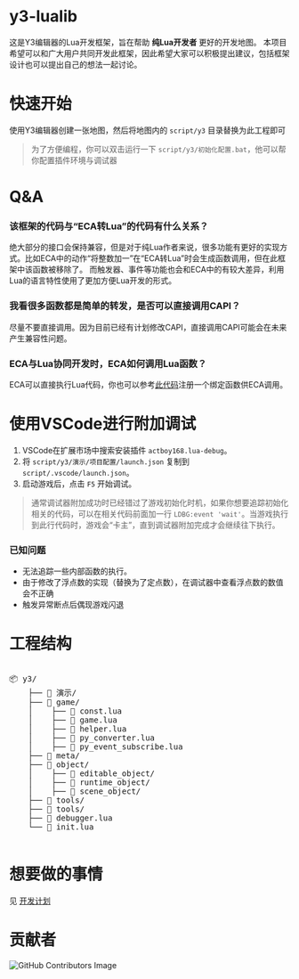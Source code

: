 # y3-lualib

这是Y3编辑器的Lua开发框架，旨在帮助 **纯Lua开发者** 更好的开发地图。
本项目希望可以和广大用户共同开发此框架，因此希望大家可以积极提出建议，包括框架设计也可以提出自己的想法一起讨论。

# 快速开始

使用Y3编辑器创建一张地图，然后将地图内的 `script/y3` 目录替换为此工程即可

> 为了方便编程，你可以双击运行一下 `script/y3/初始化配置.bat`，他可以帮你配置插件环境与调试器

# Q&A

### 该框架的代码与“ECA转Lua”的代码有什么关系？

绝大部分的接口会保持兼容，但是对于纯Lua作者来说，很多功能有更好的实现方式。比如ECA中的动作“将整数加一”在“ECA转Lua”时会生成函数调用，但在此框架中该函数被移除了。
而触发器、事件等功能也会和ECA中的有较大差异，利用Lua的语言特性使用了更加方便Lua开发的形式。

### 我看很多函数都是简单的转发，是否可以直接调用CAPI？

尽量不要直接调用。因为目前已经有计划修改CAPI，直接调用CAPI可能会在未来产生兼容性问题。

### ECA与Lua协同开发时，ECA如何调用Lua函数？

ECA可以直接执行Lua代码，你也可以参考[此代码](./演示/ECA调用Lua函数.lua)注册一个绑定函数供ECA调用。

# 使用VSCode进行附加调试

1. VSCode在扩展市场中搜索安装插件 `actboy168.lua-debug`。
2. 将 `script/y3/演示/项目配置/launch.json` 复制到 `script/.vscode/launch.json`。
3. 启动游戏后，点击 `F5` 开始调试。

> 通常调试器附加成功时已经错过了游戏初始化时机，如果你想要追踪初始化相关的代码，可以在相关代码前面加一行 `LDBG:event 'wait'`。当游戏执行到此行代码时，游戏会“卡主”，直到调试器附加完成才会继续往下执行。

### 已知问题

* 无法追踪一些内部函数的执行。
* 由于修改了浮点数的实现（替换为了定点数），在调试器中查看浮点数的数值会不正确
* 触发异常断点后偶现游戏闪退

# 工程结构

<pre>

📦 y3/
    ├── 📁 <span title="演示代码">演示/</span>
    ├── 📁 <span title="游戏功能相关的实现">game/</span>
    │    ├── 📜 <span title="定义常量与枚举">const.lua</span>
    │    ├── 📜 <span title="实现游戏功能的接口">game.lua</span>
    │    ├── 📜 <span title="一些常用胶水功能">helper.lua</span>
    │    ├── 📜 <span title="转换引擎对象与Lua对象">py_converter.lua</span>
    │    ├── 📜 <span title="绑定引擎事件系统与Lua事件系统">py_event_subscribe.lua</span>
    ├── 📂 <span title="引擎的API元文件">meta/</span>
    ├── 📂 <span title="Lua对象实现">object/</span>
    │    ├── 📁 <span title="在物编中可编辑的对象（仅作为分类）">editable_object/</span>
    │    ├── 📁 <span title="运行时才有的抽象对象（仅作为分类）">runtime_object/</span>
    │    ├── 📁 <span title="在场景中可放置的对象（仅作为分类）">scene_object/</span>
    ├── 📂 <span title="一些通用的Lua工具">tools/</span>
    ├── 📂 <span title="基于此游戏引擎的工具">tools/</span>
    ├── 📜 <span title="调试器配置">debugger.lua</span>
    └── 📜 <span title="Y3库的入口">init.lua</span>

</pre>

# 想要做的事情

见 [开发计划](./开发计划.md)

# 贡献者

![GitHub Contributors Image](https://contrib.rocks/image?repo=y3-editor/y3-lualib)
